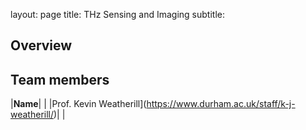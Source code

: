 layout: page
title: THz Sensing and Imaging
subtitle:
## Overview

## Team members
|**Name**|   |
|Prof. Kevin Weatherill](https://www.durham.ac.uk/staff/k-j-weatherill/)|   |